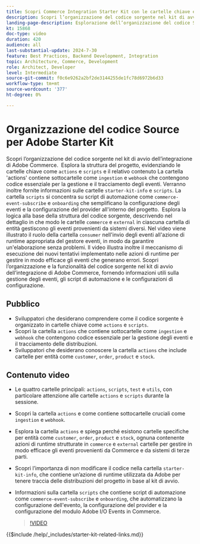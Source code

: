 ```yaml
---
title: Scopri Commerce Integration Starter Kit con le cartelle chiave e gli script di automazione illustrati
description: Scopri l’organizzazione del codice sorgente nel kit di avvio dell’integrazione di Commerce. ​
landing-page-description: Esplorazione dell’organizzazione del codice Source in un kit di avvio per l’integrazione di Commerce
kt: 15868
doc-type: video
duration: 420
audience: all
last-substantial-update: 2024-7-30
feature: Best Practices, Backend Development, Integration
topic: Architecture, Commerce, Development
role: Architect, Developer
level: Intermediate
source-git-commit: f0c6e9262a2bf2de3144255de1fc78d6972b6d33
workflow-type: tm+mt
source-wordcount: '377'
ht-degree: 0%

---
```


# Organizzazione del codice Source per Adobe Starter Kit

Scopri l’organizzazione del codice sorgente nel kit di avvio dell’integrazione di Adobe Commerce. &#x200B; Esplora la struttura del progetto, evidenziando le cartelle chiave come `actions` e `scripts` e il relativo contenuto&#x200B; La cartella &#39;actions&#39; contiene sottocartelle come `ingestion` e `webhook` che contengono codice essenziale per la gestione e il tracciamento degli eventi. Verranno inoltre fornite informazioni sulle cartelle `starter-kit-info` e `scripts`. La cartella `scripts` si concentra su script di automazione come `commerce-event-subscribe` e `onboarding` che semplificano la configurazione degli eventi e la configurazione del provider all&#39;interno del progetto.
&#x200B;
Esplora la logica alla base della struttura del codice sorgente, descrivendo nel dettaglio in che modo le cartelle `commerce` e `external` in ciascuna cartella di entità gestiscono gli eventi provenienti da sistemi diversi. Nel video viene illustrato il ruolo della cartella `consumer` nell&#39;invio degli eventi all&#39;azione di runtime appropriata del gestore eventi, in modo da garantire un&#39;elaborazione senza problemi. Il video illustra inoltre il meccanismo di esecuzione dei nuovi tentativi implementato nelle azioni di runtime per gestire in modo efficace gli eventi che generano errori. &#x200B;Scopri l’organizzazione e la funzionalità del codice sorgente nel kit di avvio dell’integrazione di Adobe Commerce, fornendo informazioni utili sulla gestione degli eventi, gli script di automazione e le configurazioni di configurazione.

## Pubblico

* Sviluppatori che desiderano comprendere come il codice sorgente è organizzato in cartelle chiave come `actions` e `scripts`.
* Scopri la cartella `actions` che contiene sottocartelle come `ingestion` e ` webhook` che contengono codice essenziale per la gestione degli eventi e il tracciamento delle distribuzioni.
* Sviluppatori che desiderano conoscere la cartella `actions` che include cartelle per entità come `customer`, `order`, `product` e `stock`.

## Contenuto video

* Le quattro cartelle principali: `actions`, `scripts`, `test` e `utils`, con particolare attenzione alle cartelle `actions` e `scripts` durante la sessione. &#x200B;
* Scopri la cartella `actions` e come contiene sottocartelle cruciali come `ingestion` e `webhook`.
* Esplora la cartella `actions` e spiega perché esistono cartelle specifiche per entità come `customer`, `order`, `product` e `stock`, ognuna contenente azioni di runtime strutturate in `commerce` e `external` cartelle per gestire in modo efficace gli eventi provenienti da Commerce e da sistemi di terze parti. &#x200B;
* Scopri l’importanza di non modificare il codice nella cartella `starter-kit-info`, che contiene un’azione di runtime utilizzata da Adobe per tenere traccia delle distribuzioni del progetto in base al kit di avvio. &#x200B;
* Informazioni sulla cartella `scripts` che contiene script di automazione come `commerce-event-subscribe` e `onboarding`, che automatizzano la configurazione dell&#39;evento, la configurazione del provider e la configurazione del modulo Adobe I/O Events in Commerce. &#x200B;

  >[!VIDEO](https://video.tv.adobe.com/v/3431691?learn=on)

{{$include /help/_includes/starter-kit-related-links.md}}
